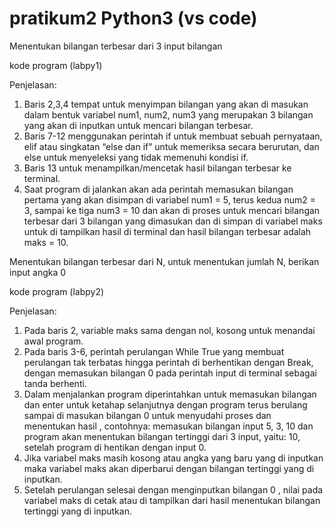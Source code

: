 # pratikum2 Python3 (vs code)

Menentukan bilangan terbesar dari 3 input bilangan 

kode program (labpy1)

Penjelasan:
1. Baris 2,3,4 tempat untuk menyimpan bilangan yang akan di masukan dalam bentuk 
variabel num1, num2, num3 yang merupakan 3 bilangan yang akan di inputkan untuk 
mencari bilangan terbesar.
2. Baris 7-12 menggunakan perintah if untuk membuat sebuah pernyataan, elif atau 
singkatan “else dan if” untuk memeriksa secara berurutan, dan else untuk menyeleksi 
yang tidak memenuhi kondisi if.
3. Baris 13 untuk menampilkan/mencetak hasil bilangan terbesar ke terminal.
4. Saat program di jalankan akan ada perintah memasukan bilangan pertama yang akan 
disimpan di variabel num1 = 5, terus kedua num2 = 3, sampai ke tiga num3 = 10 dan akan 
di proses untuk mencari bilangan terbesar dari 3 bilangan yang dimasukan dan di simpan 
di variabel maks untuk di tampilkan hasil di terminal dan hasil bilangan terbesar adalah
maks = 10.


Menentukan bilangan terbesar dari N, untuk menentukan jumlah N, berikan input angka 0

kode program (labpy2)

   
Penjelasan:
1. Pada baris 2, variable maks sama dengan nol, kosong untuk menandai awal program.
2. Pada baris 3-6, perintah perulangan While True yang membuat perulangan tak terbatas 
hingga perintah di berhentikan dengan Break, dengan memasukan bilangan 0 pada 
perintah input di terminal sebagai tanda berhenti.
3. Dalam menjalankan program diperintahkan untuk memasukan bilangan dan enter untuk 
ketahap selanjutnya dengan program terus berulang sampai di masukan bilangan 0 
untuk menyudahi proses dan menentukan hasil , contohnya: memasukan bilangan input 
5, 3, 10 dan program akan menentukan bilangan tertinggi dari 3 input, yaitu: 10, setelah 
program di hentikan dengan input 0.
4. Jika variabel maks masih kosong atau angka yang baru yang di inputkan maka variabel 
maks akan diperbarui dengan bilangan tertinggi yang di inputkan.
5. Setelah perulangan selesai dengan menginputkan bilangan 0 , nilai pada variabel maks 
di cetak atau di tampilkan dari hasil menentukan bilangan tertinggi yang di inputkan.


